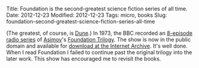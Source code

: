 Title: Foundation is the second-greatest science fiction series of all time.
Date: 2012-12-23
Modified: 2012-12-23
Tags: micro, books
Slug: foundation-second-greatest-science-fiction-series-all-time

(The greatest, of course, is [Dune](https://en.wikipedia.org/wiki/Dune_(franchise)).) In 1973, the BBC recorded an [8-episode radio series](https://en.wikipedia.org/wiki/The_Foundation_Trilogy_(BBC_Radio)) of [Asimov](https://en.wikipedia.org/wiki/Isaac_Asimov)'s [Foundation Trilogy](https://en.wikipedia.org/wiki/Foundation_series). The show is now in the public domain and available for [download at the Internet Archive](http://archive.org/details/IsaacAsimov-TheFoundationTrilogy). It's well done. When I read Foundation I failed to continue past the original trilogy into the later work. This show has encouraged me to revisit the books.
